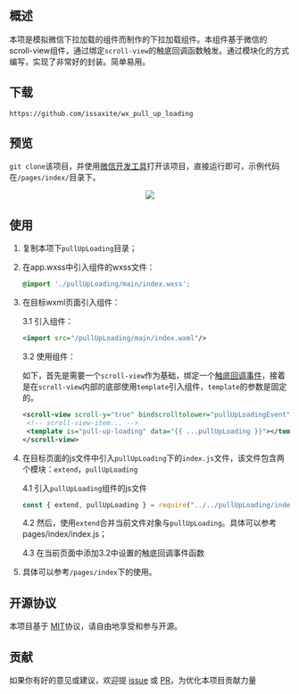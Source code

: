 ## 概述

本项是模拟微信下拉加载的组件而制作的下拉加载组件。本组件基于微信的scroll-view组件，通过绑定`scroll-view`的触底回调函数触发。通过模块化的方式编写，实现了非常好的封装。简单易用。



## 下载

`https://github.com/issaxite/wx_pull_up_loading`



## 预览

`git clone`该项目，并使用[微信开发工具]打开该项目，直接运行即可，示例代码在`/pages/index/`目录下。

<p align="center"><img src="./pages/asset/image/pull_up_loading.gif"></p>


## 使用

1. 复制本项下`pullUpLoading`目录；

2. 在app.wxss中引入组件的wxss文件：

   ```css
   @import './pullUpLoading/main/index.wxss';
   ```

3. 在目标wxml页面引入组件：

   3.1 引入组件：

   ```xml
   <import src="/pullUpLoading/main/index.wxml"/>
   ```

   3.2 使用组件：
	
	如下，首先是需要一个`scroll-view`作为基础，绑定一个[触底回调事件]，接着是在`scroll-view`内部的底部使用`template`引入组件，`template`的参数是固定的。

   ```xml
   <scroll-view scroll-y="true" bindscrolltolower="pullUpLoadingEvent">
	<!-- scroll-view-item... -->
	<template is="pull-up-loading" data="{{ ...pullUpLoading }}"></template> 
   </scroll-view>
   ```
4. 在目标页面的js文件中引入`pullUpLoading`下的`index.js`文件，该文件包含两个模块：`extend`，`pullUpLoading`
	
	4.1 引入`pullUpLoading`组件的js文件
   	```js
   	const { extend, pullUpLoading } = require("../../pullUpLoading/index.js");
   	```
	4.2 然后，使用`extend`合并当前文件对象与`pullUpLoading`。具体可以参考pages/index/index.js；

	4.3 在当前页面中添加3.2中设置的触底回调事件函数

5. 具体可以参考`/pages/index`下的使用。


## 开源协议
本项目基于 [MIT](https://zh.wikipedia.org/wiki/MIT%E8%A8%B1%E5%8F%AF%E8%AD%89)协议，请自由地享受和参与开源。

## 贡献

如果你有好的意见或建议，欢迎提 [issue] 或 [PR]，为优化本项目贡献力量

[issue]: https://github.com/issaxite/wx_pull_up_loading/issues/new
[PR]: https://github.com/issaxite/wx_pull_up_loading/compare
[MIT]: http://opensource.org/licenses/MIT
[MIT]: http://opensource.org/licenses/MIT
[触底回调事件]: https://mp.weixin.qq.com/debug/wxadoc/dev/component/scroll-view.html
[微信开发工具]: https://mp.weixin.qq.com/debug/wxadoc/dev/devtools/download.html
[小程序简易教程]: https://mp.weixin.qq.com/debug/wxadoc/dev/
[小程序框架介绍]: https://mp.weixin.qq.com/debug/wxadoc/dev/framework/MINA.html
